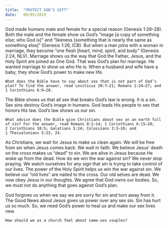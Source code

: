 ```yaml
---
title:  "PROTECT GOD’S GIFT"
date:   09/05/2019
---
```


God made humans male and female for a special reason (Genesis 1:26–28). Both the male and the female show us God’s “image [a copy of something else; who God is]” and “likeness [something that is nearly the same as something else]” (Genesis 1:26, ICB). But when a man joins with a woman in marriage, they become “one flesh [heart, mind, spirit, and body” (Genesis 2:24, NLV). Marriage shows us the way that God the Father, Jesus, and the Holy Spirit are joined as One God. That was God’s plan for marriage. He wanted marriage to show us who He is. When a husband and wife have a baby, they show God’s power to make new life.

`What does the Bible have to say about sex that is not part of God’s plan? To find the answer, read Leviticus 20:7–21; Romans 1:24–27; and 1 Corinthians 6:9–20.`

The Bible shows us that all sex that breaks God’s law is wrong. It is a sin. Sex sins destroy God’s image in humans. God leads His people to sex that honors His law. God’s law shows us our sin.

`What advice does the Bible give Christians about sex on an earth full of sin? For the answer, read Romans 8:1–14; 1 Corinthians 6:15–20; 2 Corinthians 10:5; Galatians 5:24; Colossians 3:3–10; and 1 Thessalonians 5:23, 24.`

As Christians, we wait for Jesus to make us clean again. We will be free from sin when Jesus comes back. We wait in faith. We believe Jesus’ death on the cross makes us “dead” to sin. We are alive in Jesus because He woke up from the dead. How do we win the war against sin? We never stop praying. We watch ourselves for any sign that sin is trying to take control of our lives. The power of the Holy Spirit helps us win the war against sin. We believe our “old lives” are nailed to the cross. Our old selves are dead. We now obey Jesus in our thoughts. We agree that God owns our bodies. So, we must not do anything that goes against God’s plan.

God forgives us when we say we are sorry for sin and turn away from it. The Good News about Jesus gives us power over any sex sin. Sin has hurt us so much. So, we need God’s power to heal us and make our sex lives new. 

`How should we as a church feel about same-sex couples?`